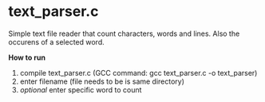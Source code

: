 # text_parser.c
Simple text file reader that count characters, words and lines. Also the occurens of a selected word.

**How to run**
1. compile text_parser.c (GCC command: gcc text_parser.c -o text_parser)
2. enter filename (file needs to be is same directory)
3. _optional_ enter specific word to count
